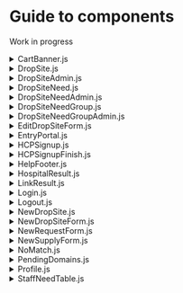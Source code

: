 # Guide to components

Work in progress

<details>
  <summary>CartBanner.js</summary>
  
  ## Todo
</details>

<details>
  <summary>DropSite.js</summary>
  
  ## Todo
</details>

<details>
  <summary>DropSiteAdmin.js</summary>
  
  ## Todo
</details>

<details>
  <summary>DropSiteNeed.js</summary>
  
  ## Todo
</details>

<details>
  <summary>DropSiteNeedAdmin.js</summary>
  
  ## Todo
</details>

<details>
  <summary>DropSiteNeedGroup.js</summary>
  
  ## Todo
</details>

<details>
  <summary>DropSiteNeedGroupAdmin.js</summary>
  
  ## Todo
</details>

<details>
  <summary>EditDropSiteForm.js</summary>
  
  ## Todo
</details>

<details>
  <summary>EntryPortal.js</summary>
  
  ## Todo
</details>

<details>
  <summary>HCPSignup.js</summary>
  
  ## Todo
</details>

<details>
  <summary>HCPSignupFinish.js</summary>
  
  ## Todo
</details>

<details>
  <summary>HelpFooter.js</summary>
  
  ## Todo
</details>

<details>
  <summary>HospitalResult.js</summary>
  
  ## Todo
</details>

<details>
  <summary>LinkResult.js</summary>
  
  ## Todo
</details>

<details>
  <summary>Login.js</summary>
  
  ## Todo
</details>

<details>
  <summary>Logout.js</summary>
  
  ## Todo
</details>

<details>
  <summary>NewDropSite.js</summary>
  
  ## Todo
</details>

<details>
  <summary>NewDropSiteForm.js</summary>
  
  ## Todo
</details>

<details>
  <summary>NewRequestForm.js</summary>
  
  ## Todo
</details>

<details>
  <summary>NewSupplyForm.js</summary>
  
  ## Todo
</details>

<details>
  <summary>NoMatch.js</summary>
  
  ## Todo
</details>

<details>
  <summary>PendingDomains.js</summary>
  
  ## Todo
</details>

<details>
  <summary>Profile.js</summary>
  
  ## Todo
</details>

<details>
  <summary>StaffNeedTable.js</summary>
  
  ## Todo
</details>
